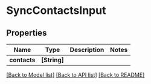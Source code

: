 # SyncContactsInput

## Properties
Name | Type | Description | Notes
------------ | ------------- | ------------- | -------------
**contacts** | **[String]** |  | 

[[Back to Model list]](../README.md#documentation-for-models) [[Back to API list]](../README.md#documentation-for-api-endpoints) [[Back to README]](../README.md)


